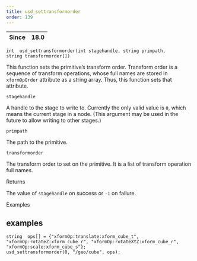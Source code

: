 ```yaml
---
title: usd_settransformorder
order: 139
---
```

| Since | 18.0 |
| --- | --- |

`int  usd_settransformorder(int stagehandle, string primpath, string transformorder[])`

This function sets the primitive’s transform order. Transform order is a sequence of transform operations, whose full names are stored in `xformOpOrder` attribute as a string array. Thus, this function sets that attribute.

`stagehandle`

A handle to the stage to write to. Currently the only valid value is `0`, which means the current stage in a node. (This argument may be used in the future to allow writing to other stages.)

`primpath`

The path to the primitive.

`transformorder`

The transform order to set on the primitive. It is a list of transform operation full names.

Returns

The value of `stagehandle` on success or `-1` on failure.

Examples

## examples

```vex
string  ops[] = {"xformOp:translate:xform_cube_t", "xformOp:rotateZ:xform_cube_r", "xformOp:rotateXYZ:xform_cube_r", "xformOp:scale:xform_cube_s"};
usd_settransformorder(0, "/geo/cube", ops);

```
